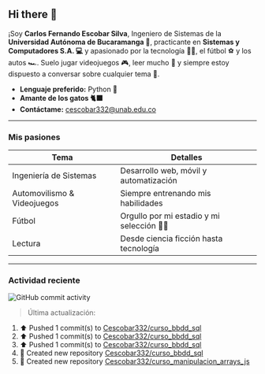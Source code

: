 ## Hi there  👋

¡Soy **Carlos Fernando Escobar Silva**, Ingeniero de Sistemas de la **Universidad Autónoma de Bucaramanga 📝**, practicante en **Sistemas y Computadores S.A. 💻** y apasionado por la tecnología 🧑‍💻, el fútbol ⚽ y los autos 🏎️. Suelo jugar videojuegos 🎮, leer mucho 📖 y siempre estoy dispuesto a conversar sobre cualquier tema 💬.

-  **Lenguaje preferido:** Python 🐍
-  **Amante de los gatos 🐈‍⬛** 
-  **Contáctame:** [cescobar332@unab.edu.co](mailto:cescobar332@unab.edu.co)

---

###  Mis pasiones

| Tema | Detalles |
|------|----------|
|  Ingeniería de Sistemas | Desarrollo web, móvil y automatización |
|  Automovilismo & Videojuegos | Siempre entrenando mis habilidades |
|  Fútbol | Orgullo por mi estadio y mi selección 💛💚|
|  Lectura | Desde ciencia ficción hasta tecnología |

---

###  Actividad reciente
![GitHub commit activity](https://img.shields.io/github/commit-activity/t/Cescobar332/Cescobar332)

> Última actualización: <!--RECENT_ACTIVITY:last_update-->

<!--RECENT_ACTIVITY:start-->
1. ⬆️ Pushed 1 commit(s) to [Cescobar332/curso_bbdd_sql](https://github.com/Cescobar332/curso_bbdd_sql)<br>
2. ⬆️ Pushed 1 commit(s) to [Cescobar332/curso_bbdd_sql](https://github.com/Cescobar332/curso_bbdd_sql)<br>
3. ⬆️ Pushed 1 commit(s) to [Cescobar332/curso_bbdd_sql](https://github.com/Cescobar332/curso_bbdd_sql)<br>
4. 📔 Created new repository [Cescobar332/curso_bbdd_sql](https://github.com/Cescobar332/curso_bbdd_sql)<br>
5. 📔 Created new repository [Cescobar332/curso_manipulacion_arrays_js](https://github.com/Cescobar332/curso_manipulacion_arrays_js)<br>
<!--RECENT_ACTIVITY:end-->
